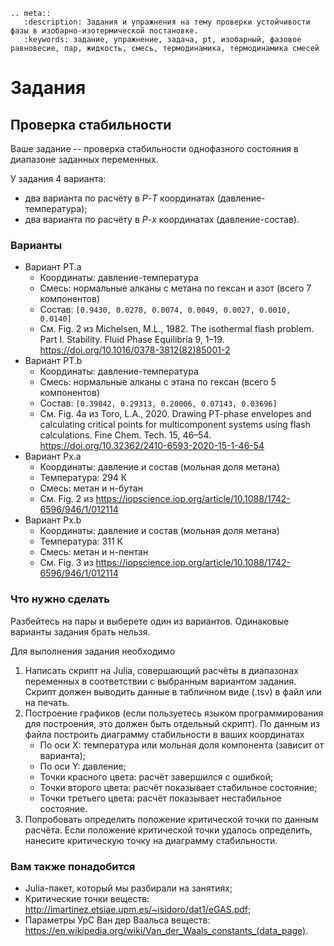 ```{eval-rst}
.. meta::
   :description: Задания и упражнения на тему проверки устойчивости фазы в изобарно-изотермической постановке.
   :keywords: задание, упражнение, задача, pt, изобарный, фазовое равновесие, пар, жидкость, смесь, термодинамика, термодинамика смесей
```

# Задания


## Проверка стабильности

Ваше задание -- проверка стабильности однофазного состояния в диапазоне заданных переменных.

У задания 4 варианта:

- два варианта по расчёту в $P$-$T$ координатах (давление-температура);
- два варианта по расчёту в $P$-$x$ координатах (давление-состав).


### Варианты

- Вариант PT.a
    + Координаты: давление-температура
    + Смесь: нормальные алканы с метана по гексан и азот (всего 7 компонентов)
    + Состав: `[0.9430, 0.0270, 0.0074, 0.0049, 0.0027, 0.0010, 0.0140]`
    + См. Fig. 2 из Michelsen, M.L., 1982. The isothermal flash problem. Part I. Stability. Fluid Phase Equilibria 9, 1–19. https://doi.org/10.1016/0378-3812(82)85001-2
- Вариант PT.b
    + Координаты: давление-температура
    + Смесь: нормальные алканы с этана по гексан (всего 5 компонентов)
    + Состав: `[0.39842, 0.29313, 0.20006, 0.07143, 0.03696]`
    + См. Fig. 4a из Toro, L.A., 2020. Drawing PT-phase envelopes and calculating critical points for multicomponent systems using flash calculations. Fine Chem. Tech. 15, 46–54. https://doi.org/10.32362/2410-6593-2020-15-1-46-54
- Вариант Px.a
    + Координаты: давление и состав (мольная доля метана)
    + Температура: 294 К
    + Смесь: метан и н-бутан
    + См. Fig. 2 из https://iopscience.iop.org/article/10.1088/1742-6596/946/1/012114
- Вариант Px.b
    + Координаты: давление и состав (мольная доля метана)
    + Температура: 311 К
    + Смесь: метан и н-пентан
    + См. Fig. 3 из https://iopscience.iop.org/article/10.1088/1742-6596/946/1/012114


### Что нужно сделать

Разбейтесь на пары и выберете один из вариантов. Одинаковые варианты задания брать нельзя.

Для выполнения задания необходимо

1. Написать скрипт на Julia, совершающий расчёты в диапазонах переменных в соответствии с выбранным вариантом задания. Скрипт должен выводить данные в табличном виде (.tsv) в файл или на печать.
2. Построение графиков (если пользуетесь языком программирования для построения, это должен быть отдельный скрипт). По данным из файла построить диаграмму стабильности в ваших координатах
    - По оси X: температура или мольная доля компонента (зависит от варианта);
    - По оси Y: давление;
    - Точки красного цвета: расчёт завершился с ошибкой;
    - Точки второго цвета: расчёт показывает стабильное состояние;
    - Точки третьего цвета: расчёт показывает нестабильное состояние.
3. Попробовать определить положение критической точки по данным расчёта. Если положение критической точки удалось определить, нанесите критическую точку на диаграмму стабильности.


### Вам также понадобится

- Julia-пакет, который мы разбирали на занятиях;
- Критические точки веществ: http://imartinez.etsiae.upm.es/~isidoro/dat1/eGAS.pdf;
- Параметры УрС Ван дер Ваальса веществ: https://en.wikipedia.org/wiki/Van_der_Waals_constants_(data_page).

